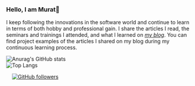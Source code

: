 ### Hello, I am Murat👋 
I keep following the innovations in the software world and continue to learn in terms of both hobby and professional gain. I share the articles I read, the seminars and trainings I attended, and what I learned on *[my blog](https://msuzen.blogspot.com/)*. You can find project examples of the articles I shared on my blog during my continuous learning process.

<!--
**muratsuzen/muratsuzen** is a ✨ _special_ ✨ repository because its `README.md` (this file) appears on your GitHub profile.

Here are some ideas to get you started:

- 🔭 I’m currently working on ...
- 🌱 I’m currently learning ...
- 👯 I’m looking to collaborate on ...
- 🤔 I’m looking for help with ...
- 💬 Ask me about ...
- 📫 How to reach me: ...
- 😄 Pronouns: ...
- ⚡ Fun fact: ...
-->
![Anurag's GitHub stats](https://github-readme-stats.vercel.app/api?username=muratsuzen&show_icons=true&theme=radical)
<br/>
![Top Langs](https://github-readme-stats.vercel.app/api/top-langs/?username=muratsuzen&layout=compact&theme=radical)

<a href="https://msuzen.blogspot.com/" rel="nofollow"><img src="https://img.shields.io/badge/blog-msuzen.blogspot-blue" alt="" data-canonical-src="https://img.shields.io/badge/blog-msuzen.blogspot-blue" style="max-width: 100%;"></a>
<a href="https://twitter.com/muratsuezen" rel="nofollow"><img src="https://img.shields.io/badge/-muratsuezen-blue?style=flat-square&logo=twitter&logoColor=white&link=https://twitter.com/muratsuezen" alt="" data-canonical-src="https://img.shields.io/badge/-muratsuezen-blue?style=flat-square&logo=twitter&logoColor=white&link=https://twitter.com/muratsuezen" style="max-width: 100%;"></a>
<a href="https://www.linkedin.com/in/muratsuzen" rel="nofollow"><img src="https://img.shields.io/badge/-muratsuzen-blue?style=flat-square&logo=Linkedin&logoColor=white&link=https://www.linkedin.com/in/muratsuzen" alt="" data-canonical-src="https://img.shields.io/badge/-muratsuzen-blue?style=flat-square&logo=Linkedin&logoColor=white&link=https://www.linkedin.com/in/muratsuzen" style="max-width: 100%;"></a>
<a href="https://muratsuzen.medium.com/" rel="nofollow"><img src="https://img.shields.io/badge/-muratsuzen-blue?style=flat-square&logo=medium&logoColor=white&link=https://muratsuzen.medium.com/" alt="" data-canonical-src="https://img.shields.io/badge/-muratsuzen-blue?style=flat-square&logo=medium&logoColor=white&link=https://muratsuzen.medium.com/" style="max-width: 100%;"></a>
[![GitHub followers](https://img.shields.io/github/followers/muratsuzen.svg?style=social&label=Follow&maxAge=2592000)](https://github.com/muratsuzen?tab=followers)


